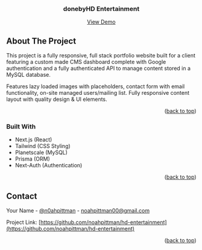 <br />
<div align="center">

  <h3 align="center">donebyHD Entertainment</h3>

  <p align="center">
    <a target="_blank" href="https://hd-next13.vercel.app/">View Demo</a>
</div>



<!-- ABOUT THE PROJECT -->
## About The Project

This project is a fully responsive, full stack portfolio website built for a client featuring a custom made CMS dashboard complete with Google authentication and a fully authenticated API to manage content stored in a MySQL database.

Features lazy loaded images with placeholders, contact form with email functionality, on-site managed users/mailing list. Fully responsive content layout with quality design & UI elements.

<p align="right">(<a href="#readme-top">back to top</a>)</p>



### Built With

* Next.js (React)
* Tailwind (CSS Styling)
* Planetscale (MySQL)
* Prisma (ORM)
* Next-Auth (Authentication)


<p align="right">(<a href="#readme-top">back to top</a>)</p>


<!-- CONTACT -->
## Contact

Your Name - [@n0ahpittman](https://twitter.com/n0ahpittman) - noahpittman00@gmail.com

Project Link: [https://github.com/noahpittman/hd-entertainment](https://github.com/noahpittman/hd-entertainment)

<p align="right">(<a href="#readme-top">back to top</a>)</p>







